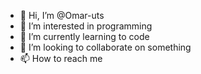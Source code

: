 - 👋 Hi, I’m @Omar-uts
- 👀 I’m interested in programming
- 🌱 I’m currently learning to code
- 💞️ I’m looking to collaborate on something
- 📫 How to reach me

<!---
Omar-uts/Omar-uts is a ✨ special ✨ repository because its `README.md` (this file) appears on your GitHub profile.
You can click the Preview link to take a look at your changes.
--->
